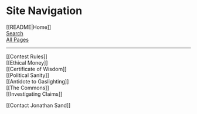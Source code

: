 # Site Navigation

[[README|Home]]  
[Search](/search.html)  
[All Pages](/all-pages.html)   

---

[[Contest Rules]]  
[[Ethical Money]]  
[[Certificate of Wisdom]]  
[[Political Sanity]]  
[[Antidote to Gaslighting]]  
[[The Commons]]  
[[Investigating Claims]]  

[[Contact Jonathan Sand]]  
